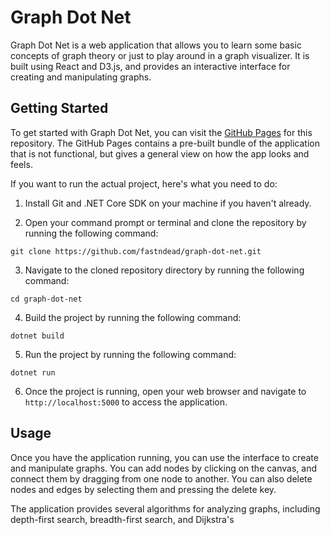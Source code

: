 # Graph Dot Net

 Graph Dot Net is a web application that allows you to learn some basic concepts of graph theory or just to play around in a graph visualizer. It is built
using React and D3.js, and provides an interactive interface for creating and manipulating graphs.

## Getting Started

 To get started with Graph Dot Net, you can visit the [GitHub Pages](https://fastndead.github.io/graph-dot-net/) for this repository. The GitHub Pages
contains a pre-built bundle of the application that is not functional, but gives a general view on how the app looks and feels.

 If you want to run the actual project, here's what you need to do:
 
1. Install Git and .NET Core SDK on your machine if you haven't already.

2. Open your command prompt or terminal and clone the repository by running the following command:
```
git clone https://github.com/fastndead/graph-dot-net.git
```

3. Navigate to the cloned repository directory by running the following command:
```
cd graph-dot-net
```

4. Build the project by running the following command:
```
dotnet build
```

5. Run the project by running the following command:
```
dotnet run
```

6. Once the project is running, open your web browser and navigate to `http://localhost:5000` to access the application.

## Usage

 Once you have the application running, you can use the interface to create and manipulate graphs. You can add nodes by clicking on the canvas, and connect
them by dragging from one node to another. You can also delete nodes and edges by selecting them and pressing the delete key.

The application provides several algorithms for analyzing graphs, including depth-first search, breadth-first search, and Dijkstra's
